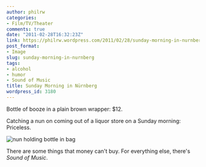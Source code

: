 ```yaml
---
author: philrw
categories:
- Film/TV/Theater
comments: true
date: "2011-02-28T16:32:23Z"
link: https://philrw.wordpress.com/2011/02/28/sunday-morning-in-nurnberg/
post_format:
- Image
slug: sunday-morning-in-nurnberg
tags:
- alcohol
- humor
- Sound of Music
title: Sunday Morning in Nürnberg
wordpress_id: 3180
---
```


Bottle of booze in a plain brown wrapper: $12.

Catching a nun on coming out of a liquor store on a Sunday morning: Priceless.

![nun holding bottle in bag](/images/Boozing-Nuns-on-a-Sunday-am.jpg)

There are some things that money can't buy. For everything else, there's _Sound of Music_.
